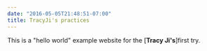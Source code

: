 ```yaml
---
date: "2016-05-05T21:48:51-07:00"
title: TracyJi's practices
---
```


This is a "hello world" example website for the [**Tracy Ji's**]first try.
